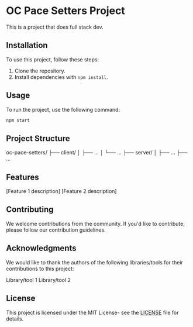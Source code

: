 # OC Pace Setters Project

This is a project that does full stack dev.

## Installation

To use this project, follow these steps:

1. Clone the repository.
2. Install dependencies with `npm install`.

## Usage

To run the project, use the following command:

```bash
npm start
```

## Project Structure

oc-pace-setters/
├── client/
│ ├── ...
│ └── ...
├── server/
│ ├── ...
├── ...

## Features

[Feature 1 description]
[Feature 2 description]

## Contributing

We welcome contributions from the community. If you'd like to contribute, please follow our contribution guidelines.

## Acknowledgments

We would like to thank the authors of the following libraries/tools for their contributions to this project:

Library/tool 1
Library/tool 2

## License

This project is licensed under the MIT License- see the [LICENSE](LICENSE) file for details.
